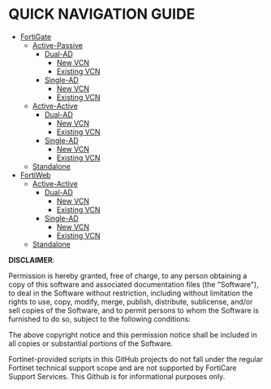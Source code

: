 # QUICK NAVIGATION GUIDE #
- [FortiGate](FortiGate/)
  - [Active-Passive](FortiGate/Active-Passive/)
    - [Dual-AD](Dual-AD/)
      - [New VCN](New-VCN/)
      - [Existing VCN](Existing-VCN/)
    - [Single-AD](Single-AD/)
      - [New VCN](New-VCN/)
      - [Existing VCN](Existing-VCN/)
  - [Active-Active](FortiGate/Active-Active/)
    - [Dual-AD](Dual-AD/)
      - [New VCN](New-VCN/)
      - [Existing VCN](Existing-VCN/)
    - [Single-AD](Single-AD/)
      - [New VCN](New-VCN/)
      - [Existing VCN](Existing-VCN/)
  - [Standalone](FortiGate/Standalone/)
- [FortiWeb](FortiWeb/)
  - [Active-Active](FortiWeb/Active-Active/)
    - [Dual-AD](Dual-AD/)
      - [New VCN](New-VCN/)
      - [Existing VCN](Existing-VCN/)
    - [Single-AD](Single-AD/)
      - [New VCN](New-VCN/)
      - [Existing VCN](Existing-VCN/)
  - [Standalone](FortiWeb/Standalone/)

**DISCLAIMER**: 

Permission is hereby granted, free of charge, to any person obtaining a copy of this software and associated documentation files (the "Software"), to deal in the Software without restriction, including without limitation the rights to use, copy, modify, merge, publish, distribute, sublicense, and/or sell copies of the Software, and to permit persons to whom the Software is furnished to do so, subject to the following conditions:

The above copyright notice and this permission notice shall be included in all copies or substantial portions of the Software.

Fortinet-provided scripts in this  GitHub projects do not fall under the regular Fortinet technical support scope and are not supported by FortiCare Support Services.
This Github is for informational purposes only. 
